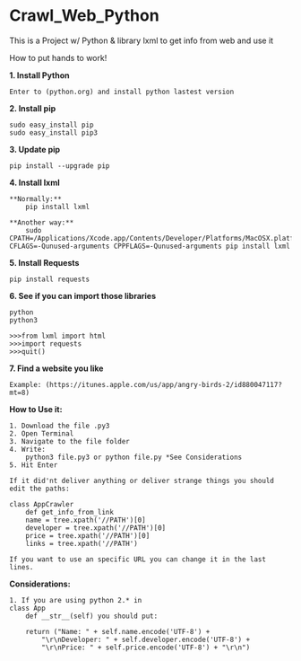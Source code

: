 # Crawl_Web_Python
This is a Project w/ Python &amp; library lxml to get info from web and use it

How to put hands to work!

**1. Install Python**

	Enter to (python.org) and install python lastest version

**2. Install pip**

	sudo easy_install pip
	sudo easy_install pip3

**3. Update pip**
	
	pip install --upgrade pip

**4. Install lxml**

	**Normally:**
		pip install lxml

	**Another way:**
		sudo CPATH=/Applications/Xcode.app/Contents/Developer/Platforms/MacOSX.platform/Developer/SDKs/MacOSX10.9.sdk/usr/include/libxml2 CFLAGS=-Qunused-arguments CPPFLAGS=-Qunused-arguments pip install lxml

**5. Install Requests**

	pip install requests

**6. See if you can import those libraries**

	python
	python3

	>>>from lxml import html
	>>>import requests
	>>>quit()

**7. Find a website you like**

	Example: (https://itunes.apple.com/us/app/angry-birds-2/id880047117?mt=8)


**How to Use it:**

	1. Download the file .py3
	2. Open Terminal
	3. Navigate to the file folder
	4. Write:
		python3 file.py3 or python file.py *See Considerations
	5. Hit Enter

	If it did'nt deliver anything or deliver strange things you should edit the paths:

	class AppCrawler
		def get_info_from_link
		name = tree.xpath('//PATH')[0]
		developer = tree.xpath('//PATH')[0]
		price = tree.xpath('//PATH')[0]
		links = tree.xpath('//PATH')

	If you want to use an specific URL you can change it in the last lines.

	

**Considerations:**

	1. If you are using python 2.* in 
	class App 
		def __str__(self) you should put:

		return ("Name: " + self.name.encode('UTF-8') + 
        	"\r\nDeveloper: " + self.developer.encode('UTF-8') + 
        	"\r\nPrice: " + self.price.encode('UTF-8') + "\r\n")


	